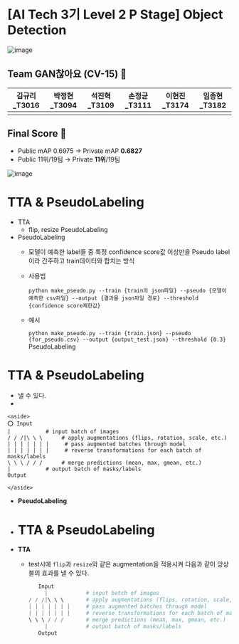 # \[AI Tech 3기 Level 2 P Stage\] Object Detection
![image](https://user-images.githubusercontent.com/57162812/162612834-59a7c3ee-4e71-4929-881d-3dbc6bc2e1c0.png)

## Team GAN찮아요 (CV-15) 🎈

김규리_T3016|박정현_T3094|석진혁_T3109|손정균_T3111|이현진_T3174|임종현_T3182|
:-:|:-:|:-:|:-:|:-:|:-:|
|||||

## Final Score 🏅

- Public mAP 0.6975 → Private mAP **0.6827**
- Public 11위/19팀 → Private **11위**/19팀

![image](https://user-images.githubusercontent.com/57162812/162613718-c2a7bd73-774f-4d7f-a8d0-672ec731680c.png)

# TTA & PseudoLabeling

- TTA
    - flip, resize
PseudoLabeling
- PseudoLabeling
    - 모델이 예측한 label들 중 특정 confidence score값 이상만을 Pseudo label이라 간주하고 train데이터와 합치는 방식
    - 사용법
        
        `python make_pseudo.py --train {train의 json파일} --pseudo {모델이 예측한 csv파일} --output {결과물 json파일 경로} --threshold {confidence score제한값}`
        
    - 예시
        
        `python make_pseudo.py --train {train.json} --pseudo {for_pseudo.csv} --output {output_test.json} --threshold {0.3}`
        PseudoLabeling

# TTA & PseudoLabeling

- 낼 수 있다.
- 
    
    <aside>
    ⭕ Input
    |           # input batch of images
    / / /|\ \ \      # apply augmentations (flips, rotation, scale, etc.)
    | | | | | | |     # pass augmented batches through model
    | | | | | | |     # reverse transformations for each batch of masks/labels
    \ \ \ / / /      # merge predictions (mean, max, gmean, etc.)
    |           # output batch of masks/labels
    Output
    
    </aside>
    
- **PseudoLabeling**
- # TTA & PseudoLabeling

- **TTA**
    - test시에 `flip`과 `resize`와 같은 augmentation을 적용시켜 다음과 같이 앙상블의 효과를 낼 수 있다.
        
        ```python
           Input
             |            # input batch of images
        / / /|\ \ \       # apply augmentations (flips, rotation, scale, etc.)
        | | | | | | |     # pass augmented batches through model
        | | | | | | |     # reverse transformations for each batch of masks/labels
        \ \ \ / / /       # merge predictions (mean, max, gmean, etc.)
             |            # output batch of masks/labels
           Output
        ```
